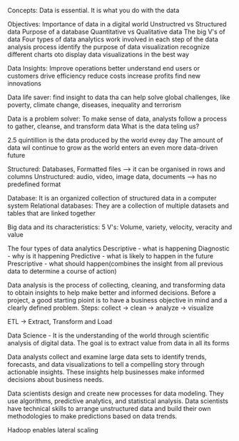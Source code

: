 Concepts:
Data is essential. It is what you do with the data

Objectives:
Importance of data in a digital world
Unstructred vs Structured data
Purpose of a database
Quantitative vs Qualitative data
The big V's of data
Four types of data analytics
work involved in each step of the data analysis process
identify the purpose of data visualization
recognize different charts oto display data visualizations in the best way


Data Insights:
Improve operations
better understand end users or customers
drive efficiency
reduce costs
increase profits
find new innovations

Data life saver: find insight to data tha can help solve global challenges, like poverty, climate change, diseases, inequality and terrorism

Data is a problem solver: To make sense of data, analysts follow a process to gather, cleanse, and transform data
What is the data teling us?

2.5 quintillion is the data produced by the world evrey day
The amount of data wil continue to grow as the world enters an even more data-driven future

Structured: Databases, Formatted files --> it can be organised in rows and columns
Unstructured: audio, video, image data, documents --> has no predefined format

Database: It is an organized collection of structured data in a computer system
Relational databases: They are a collection of multiple datasets and tables that are linked together


Big data and its characteristics: 5 V's: Volume, variety, velocity, veracity and value

The four types of data analytics
Descriptive - what is happening
Diagnostic - why is it happening
Predictive - what is likely to happen in the future
Prescriptive - what should happen(combines the insight from all previous data to determine a course of action)



Data analysis is the process of collecting, cleaning, and transforming data to obtain insights to help make better and informed decisions.
Before a project, a good starting pioint is to have a business objective in mind and a clearly defined problem.
Steps: collect -> clean -> analyze -> visualize

ETL -> Extract, Transform and Load

Data Science - It is the understanding of the world through scientific analysis of digital data.
The goal is to extract value from data in all its forms

Data analysts collect and examine large data sets to identify trends, forecasts, and data visualizations to tell a compelling story through actionable insights. 
These insights help businesses make informed decisions about business needs.

Data scientists design and create new processes for data modeling. They use algorithms, predictive analytics, and statistical analysis. 
Data scientists have technical skills to arrange unstructured data and build their own methodologies to make predictions based on data trends.


Hadoop enables lateral scaling